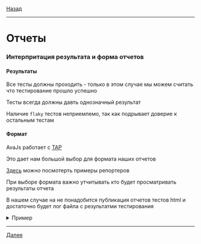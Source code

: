 [Назад](/e2e-stack/slides/19.md)

---

# Отчеты

### Интерпритация результата и форма отчетов

#### Результаты

Все тесты должны проходить - только в этом случае мы можем считать что тестирование прошло успешно

Тесты всегда должны давть однозначный результат

Наличие `flaky` тестов неприемлемо, так как подрывает доверие к остальным тестам

#### Формат

AvaJs работает с [TAP](https://testanything.org/tap-specification.html)

Это дает нам большой выбор для формата наших отчетов

[Здесь](https://github.com/sindresorhus/awesome-tap#reporters) можно посмотерть примеры репортеров

При выборе формата важно утчитывать кто будет просматривать результаты отчета

В нашем случае на не понадобится публикация отчетов тестов html и достаточно будет лог файла с результатми тестирования

<details>
<summary>Пример</summary>

`ava --tap | tap-spec > report.log`

      Покупка минимальной ставки


        ✖ Покупка минимальной ставки
        -----------------------------
          name: AssertionError
          message: Присутствует текст правил лотереи «Отметьте не менее 4 чисел в каждом поле»
          assertion: 'true'
          values:
            'Value is not `true`:': 'false'
          at: '_callee2$ (tests/test.test.js:25:36)'




      Failed Tests: There was 1 failure

        Покупка минимальной ставки

          ✖ Покупка минимальной ставки


      total:     1
      passing:   0
      failing:   1
      duration:  11.8s

</details>

---

[Далее](/e2e-stack/slides/21.md)
